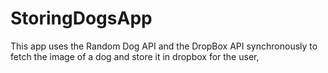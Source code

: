 # StoringDogsApp

This app uses the Random Dog API and the DropBox API synchronously to fetch 
the image of a dog and store it in dropbox for the user,
